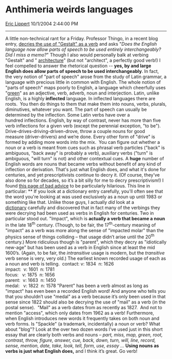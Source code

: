 # Anthimeria weirds languages

[Eric Lippert](https://social.msdn.microsoft.com/profile/Eric%20Lippert) 10/1/2004 2:44:00 PM

-----

A little non-technical rant for a Friday. Professor Thingo, in a recent blog entry, [decries the use of "Gestalt" as a verb](http://www.thingo.net/log/show_entry.cgi?index=256) and asks "*Does the English language now allow parts of speech to be used entirely interchangeably? Did I miss a memo?*" Though I also would personally balk at verbing "Gestalt" and " [architecture](http://www.thingo.net/log/show_entry.cgi?index=27)" (but not "architect", a perfectly good verb\!) I feel compelled to answer the rhetorical question -- **yes, by and large English does allow parts of speech to be used interchangeably**. In fact, the very notion of "part of speech" arose from the study of Latin grammar, a language with precious little in common with English. The whole notion of "parts of speech" maps poorly to English, a language which cheerfully uses "[green](http://pages.prodigy.net/sol.magazine/workshop.htm)" as an adjective, verb, adverb, noun and interjection. Latin, unlike English, is a highly **inflected** language. In inflected languages there are roots.  You then do things to them that make them into nouns, verbs, plurals, diminutives, whatever you want. The part of speech can usually be determined by the inflection. Some Latin verbs have over a hundred inflections. English, by way of contrast, never has more than five verb inflections for a given verb (except the perennial exception, "to be"). Drive-drives-driving-driven-drove, throw a couple nouns for good measure (driver-drivers) and we’re done. Every other form of "drive" is formed by adding more words into the mix.  You can figure out whether a noun or a verb is meant from cues such as phrasal verb particles ("back" is ambiguous, "back away" is probably a verb), auxiliary verbs ("turn" is ambiguous, "will turn" is not) and other contextual cues. A **huge** number of English words are nouns that became verbs without benefit of any kind of inflection or derivation. That's just what English does, and what it's done for centuries, and yet prescriptivists continue to decry it. (Of course, they’ve also done so for decades, so it’s a bit silly for me to decry prescriptivism\!) I found [this page of bad advice](http://www.soyouwanna.com/site/syws/wrerrors/wrerrors4.html) to be particularly hilarious. This line in particular: ** If you look at a dictionary entry carefully, you'll often see that the word you're looking at was used exclusively as a noun up until 1983 or something like that. Unlike those guys, I actually *did* look at a [dictionary](http://www.oed.com/) carefully and discovered that in fact many of the verbings they were decrying had been used as verbs in English for centuries. Two in particular stood out. "Impact", which is **actually a verb that became a noun** in the late 18<sup>th</sup> century. (Though, to be fair, the 17<sup>th</sup>-century meaning of "impact" as a verb was more along the sense of "impacted molar" than the physics sense of things colliding – that usage didn’t arise until the 20<sup>th</sup> century.) More ridiculous though is "parent", which they decry as "idiotically new-age" but has been used as a verb in English since at least the mid 1600’s. (Again, to be fair, the *intransitive* usage is modern, but the *transitive* verb sense is very, very old.) The earliest known recorded usage of each as a noun and verb is telling.  contact: v: 1834  n: 1626  
impact:  v: 1601  n: 1781  
focus:   v: 1875  n: 1656  
parent:  v: 1663  n: 1450  
medal:   v: 1822  n: 1578 "Parent" has been a verb almost as long as "impact" has even been a recorded English word\! And anyone who tells you that you shouldn’t use "medal" as a verb because it’s only been used in that sense since 1822 should also be decrying the use of "mail" as a verb (in the postal sense).  "Mail" as a verb dates from as recently as 1827.  And not to mention "access", which only dates from 1962 as a verb\! Furthermore, when English introduces new words it frequently takes on both noun and verb forms. Is "Spackle" (a trademark, incidentally) a noun or verb? What about "blog"? Look at the over two dozen words I’ve used just in this short essay that are clearly both verbs and nouns – *part, miss, map, green, root, contrast, throw, figure, answer, cue, back, down, turn, will, line, record, sense, mention, date, take, look, tell, form, use, essay …* **Using nouns as verbs is just what English does,** and I think it’s great. Go verb\!

